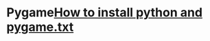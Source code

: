 # Pygame[How to install python and pygame.txt](https://github.com/collind711/Pygame/files/7093643/How.to.install.python.and.pygame.txt)
